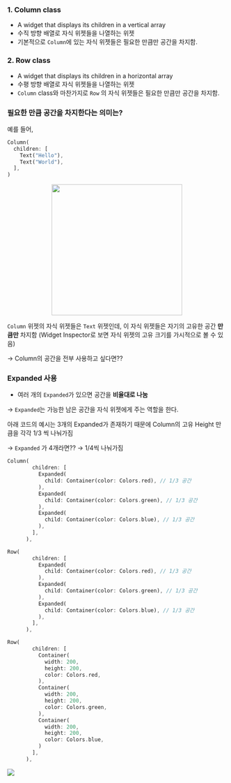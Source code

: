 ### 1. Column class

- A widget that displays its children in a vertical array
- 수직 방향 배열로 자식 위젯들을 나열하는 위젯
- 기본적으로 `Column`에 있는 자식 위젯들은 필요한 만큼만 공간을 차지함.

### 2. Row class

- A widget that displays its children in a horizontal array
- 수평 방향 배열로 자식 위젯들을 나열하는 위젯
- `Column` class와 마찬가지로 `Row` 의 자식 위젯들은 필요한 만큼만 공간을 차지함.

### 필요한 만큼 공간을 차지한다는 의미는?

예를 들어, 

```dart
Column(
  children: [
    Text("Hello"),
    Text("World"),
  ],
)
```

<div align="center">
  <img src="https://velog.velcdn.com/images/woojin-devv/post/bf6c0944-9fea-4c51-8a54-7614db3cc6b3/image.png" width="300"/>
</div>


`Column` 위젯의 자식 위젯들은 `Text` 위젯인데, 이 자식 위젯들은 자기의 고유한 공간 **만큼만** 차지함 (Widget Inspector로 보면 자식 위젯의 고유 크기를 가시적으로 볼 수 있음)

→ Column의 공간을 전부 사용하고 싶다면??

### Expanded 사용

- 여러 개의 `Expanded`가 있으면 공간을 **비율대로 나눔**

→ `Expanded`는 가능한 남은 공간을 자식 위젯에게 주는 역할을 한다.

아래 코드의 예시는 3개의 Expanded가 존재하기 때문에 Column의 고유 Height 만큼을 각각 1/3 씩 나눠가짐

→ `Expanded` 가 4개라면?? → 1/4씩 나눠가짐

```dart
Column(
        children: [
          Expanded(
            child: Container(color: Colors.red), // 1/3 공간
          ),
          Expanded(
            child: Container(color: Colors.green), // 1/3 공간
          ),
          Expanded(
            child: Container(color: Colors.blue), // 1/3 공간
          ),
        ],
      ),
```

```dart
Row(
        children: [
          Expanded(
            child: Container(color: Colors.red), // 1/3 공간
          ),
          Expanded(
            child: Container(color: Colors.green), // 1/3 공간
          ),
          Expanded(
            child: Container(color: Colors.blue), // 1/3 공간
          ),
        ],
      ),
```

```dart
Row(
        children: [
          Container(
            width: 200,
            height: 200,
            color: Colors.red,
          ),
          Container(
            width: 200,
            height: 200,
            color: Colors.green,
          ),
          Container(
            width: 200,
            height: 200,
            color: Colors.blue,
          )
        ],
      ),
```

![](https://velog.velcdn.com/images/woojin-devv/post/02ae954d-47cb-4e5e-a308-6aaf66960b01/image.png)
